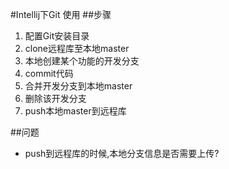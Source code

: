 #Intellij下Git 使用
##步骤
1. 配置Git安装目录
2. clone远程库至本地master
3. 本地创建某个功能的开发分支
4. commit代码
5. 合并开发分支到本地master
6. 删除该开发分支
7. push本地master到远程库

##问题
* push到远程库的时候,本地分支信息是否需要上传?
